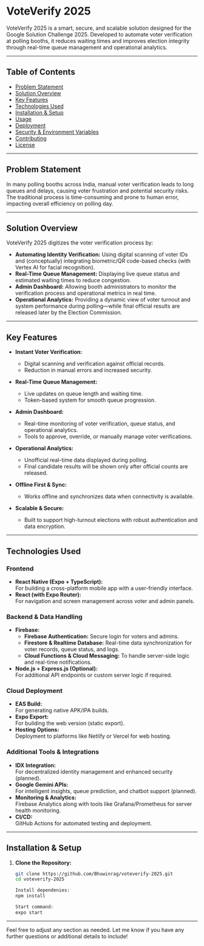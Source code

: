 # VoteVerify 2025

VoteVerify 2025 is a smart, secure, and scalable solution designed for the Google Solution Challenge 2025. Developed to automate voter verification at polling booths, it reduces waiting times and improves election integrity through real-time queue management and operational analytics.

---

## Table of Contents

- [Problem Statement](#problem-statement)
- [Solution Overview](#solution-overview)
- [Key Features](#key-features)
- [Technologies Used](#technologies-used)
- [Installation & Setup](#installation--setup)
- [Usage](#usage)
- [Deployment](#deployment)
- [Security & Environment Variables](#security--environment-variables)
- [Contributing](#contributing)
- [License](#license)

---

## Problem Statement

In many polling booths across India, manual voter verification leads to long queues and delays, causing voter frustration and potential security risks. The traditional process is time-consuming and prone to human error, impacting overall efficiency on polling day.

---

## Solution Overview

VoteVerify 2025 digitizes the voter verification process by:
- **Automating Identity Verification:** Using digital scanning of voter IDs and (conceptually) integrating biometric/QR code-based checks (with Vertex AI for facial recognition).
- **Real-Time Queue Management:** Displaying live queue status and estimated waiting times to reduce congestion.
- **Admin Dashboard:** Allowing booth administrators to monitor the verification process and operational metrics in real time.
- **Operational Analytics:** Providing a dynamic view of voter turnout and system performance during polling—while final official results are released later by the Election Commission.

---

## Key Features

- **Instant Voter Verification:**  
  - Digital scanning and verification against official records.
  - Reduction in manual errors and increased security.

- **Real-Time Queue Management:**  
  - Live updates on queue length and waiting time.
  - Token-based system for smooth queue progression.

- **Admin Dashboard:**  
  - Real-time monitoring of voter verification, queue status, and operational analytics.
  - Tools to approve, override, or manually manage voter verifications.

- **Operational Analytics:**  
  - Unofficial real-time data displayed during polling.
  - Final candidate results will be shown only after official counts are released.

- **Offline First & Sync:**  
  - Works offline and synchronizes data when connectivity is available.

- **Scalable & Secure:**  
  - Built to support high-turnout elections with robust authentication and data encryption.

---

## Technologies Used

### Frontend
- **React Native (Expo + TypeScript):**  
  For building a cross-platform mobile app with a user-friendly interface.
- **React (with Expo Router):**  
  For navigation and screen management across voter and admin panels.

### Backend & Data Handling
- **Firebase:**  
  - **Firebase Authentication:** Secure login for voters and admins.
  - **Firestore & Realtime Database:** Real-time data synchronization for voter records, queue status, and logs.
  - **Cloud Functions & Cloud Messaging:** To handle server-side logic and real-time notifications.
- **Node.js + Express.js (Optional):**  
  For additional API endpoints or custom server logic if required.

### Cloud Deployment
- **EAS Build:**  
  For generating native APK/IPA builds.
- **Expo Export:**  
  For building the web version (static export).
- **Hosting Options:**  
  Deployment to platforms like Netlify or Vercel for web hosting.

### Additional Tools & Integrations
- **IDX Integration:**  
  For decentralized identity management and enhanced security (planned).
- **Google Gemini APIs:**  
  For intelligent insights, queue prediction, and chatbot support (planned).
- **Monitoring & Analytics:**  
  Firebase Analytics along with tools like Grafana/Prometheus for server health monitoring.
- **CI/CD:**  
  GitHub Actions for automated testing and deployment.

---

## Installation & Setup

1. **Clone the Repository:**
   ```bash
   git clone https://github.com/Bhuwinrag/voteverify-2025.git
   cd voteverify-2025

   Install dependenies:
   npm install

   Start command:
   expo start
   

---

Feel free to adjust any section as needed. Let me know if you have any further questions or additional details to include!
